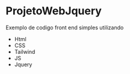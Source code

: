 # ProjetoWebJquery

Exemplo de codigo front end simples utilizando 
* Html
* CSS
* Tailwind
* JS
* Jquery
